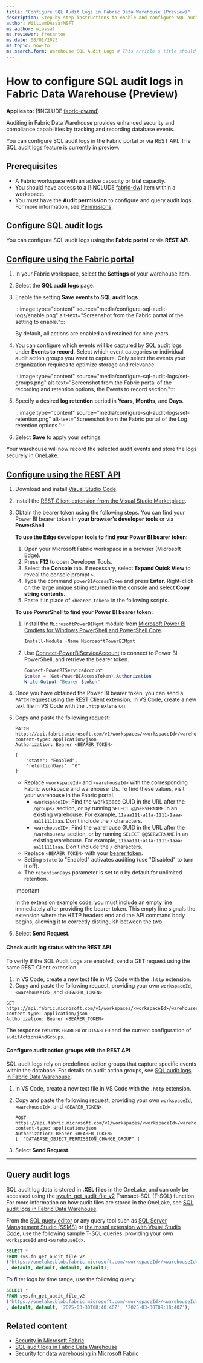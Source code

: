 ```yaml
---
title: "Configure SQL Audit Logs in Fabric Data Warehouse (Preview)"
description: Step-by-step instructions to enable and configure SQL audit logs on Fabric Data Warehouse.
author: WilliamDAssafMSFT
ms.author: wiassaf
ms.reviewer: fresantos
ms.date: 08/01/2025
ms.topic: how-to
ms.search.form: Warehouse SQL Audit Logs # This article's title should not change. If so, contact engineering.
---
```

# How to configure SQL audit logs in Fabric Data Warehouse (Preview)

**Applies to:** [!INCLUDE [fabric-dw.md](includes/applies-to-version/fabric-se-and-dw.md)]

Auditing in Fabric Data Warehouse provides enhanced security and compliance capabilities by tracking and recording database events. 

You can configure SQL audit logs in the Fabric portal or via REST API. The SQL audit logs feature is currently in preview.

## Prerequisites

- A Fabric workspace with an active capacity or trial capacity.
- You should have access to a [!INCLUDE [fabric-dw](includes/fabric-dw.md)] item within a workspace.
- You must have the **Audit permission** to configure and query audit logs. For more information, see [Permissions](sql-audit-logs.md#permissions).

## Configure SQL audit logs

You can configure SQL audit logs using the **Fabric portal** or via **REST API**.

## [Configure using the Fabric portal](#tab/portal)

1. In your Fabric workspace, select the **Settings** of your warehouse item.
1. Select the **SQL audit logs** page.
1. Enable the setting **Save events to SQL audit logs**.

   :::image type="content" source="media/configure-sql-audit-logs/enable.png" alt-text="Screenshot from the Fabric portal of the setting to enable.":::

   By default, all actions are enabled and retained for nine years.

1. You can configure which events will be captured by SQL audit logs under **Events to record**. Select which event categories or individual audit action groups you want to capture. Only select the events your organization requires to optimize storage and relevance.

   :::image type="content" source="media/configure-sql-audit-logs/set-groups.png" alt-text="Screenshot from the Fabric portal of the recording and retention options, the Events to record section.":::

1. Specify a desired **log retention** period in **Years**, **Months**, and **Days**.

   :::image type="content" source="media/configure-sql-audit-logs/set-retention.png" alt-text="Screenshot from the Fabric portal of the Log retention options.":::

1. Select **Save** to apply your settings.

Your warehouse will now record the selected audit events and store the logs securely in OneLake.

## [Configure using the REST API](#tab/api)

<a id="obtain-your-power-bi-bearer-token"></a>

1. Download and install [Visual Studio Code](https://code.visualstudio.com/download).
1. Install the [REST Client extension from the Visual Studio Marketplace](https://marketplace.visualstudio.com/items?itemName=humao.rest-client).
1. Obtain the bearer token using the following steps. You can find your Power BI bearer token in **your browser's developer tools** or via **PowerShell**.

    **To use the Edge developer tools to find your Power BI bearer token:**
    
    1. Open your Microsoft Fabric workspace in a browser (Microsoft Edge).
    1. Press **F12** to open Developer Tools. 
    1. Select the **Console** tab. If necessary, select **Expand Quick View** to reveal the console prompt `>`.
    1. Type the command `powerBIAccessToken` and press **Enter**. Right-click on the large unique string returned in the console and select **Copy string contents**.
    1. Paste it in place of `<bearer token>` in the following scripts.
    
    **To use PowerShell to find your Power BI bearer token:**
    
    1. Install the `MicrosoftPowerBIMgmt` module from [Microsoft Power BI Cmdlets for Windows PowerShell and PowerShell Core](/powershell/power-bi/overview).
    
       ```powershell
       Install-Module -Name MicrosoftPowerBIMgmt
       ```
    
    1. Use [Connect-PowerBIServiceAccount](/powershell/module/microsoftpowerbimgmt.profile/connect-powerbiserviceaccount) to connect to Power BI PowerShell, and retrieve the bearer token.
    
       ```powershell
       Connect-PowerBIServiceAccount
       $token = (Get-PowerBIAccessToken).Authorization
       Write-Output "Bearer $token"
       ```
    
1. Once you have obtained the Power BI bearer token, you can send a `PATCH` request using the REST Client extension. In VS Code, create a new text file in VS Code with the `.http` extension.
1. Copy and paste the following request:

    ```http
    PATCH https://api.fabric.microsoft.com/v1/workspaces/<workspaceId>/warehouses/<warehouseId>/settings/sqlAudit
    content-type: application/json
    Authorization: Bearer <BEARER_TOKEN>
    
    {
        "state": "Enabled",
        "retentionDays": "0"
    }
    ```

    - Replace `<workspaceId>` and `<warehouseId>` with the corresponding Fabric workspace and warehouse IDs. To find these values, visit your warehouse in the Fabric portal.
        - `<workspaceID>`: Find the workspace GUID in the URL after the `/groups/` section, or by running `SELECT @@SERVERNAME` in an existing warehouse. For example, `11aaa111-a11a-1111-1aaa-aa111111aaa`. Don't include the `/` characters. 
        - `<warehouseID>`: Find the warehouse GUID in the URL after the `/warehouses/` section, or by running `SELECT @@SERVERNAME` in an existing warehouse. For example, `11aaa111-a11a-1111-1aaa-aa111111aaa`. Don't include the `/` characters.
    - Replace `<BEARER_TOKEN>` with your [bearer token](#obtain-your-power-bi-bearer-token).
    - Setting `state` to "Enabled" activates auditing (use "Disabled" to turn it off).
    - The `retentionDays` parameter is set to `0` by default for unlimited retention.
    
   > [!IMPORTANT]
   > In the extension example code, you must include an empty line immediately after providing the bearer token. This empty line signals the extension where the HTTP headers end and the API command body begins, allowing it to correctly distinguish between the two.
    
1. Select **Send Request**.

#### Check audit log status with the REST API

To verify if the SQL Audit Logs are enabled, send a GET request using the same REST Client extension.

1. In VS Code, create a new text file in VS Code with the `.http` extension.
1. Copy and paste the following request, providing your own `workspaceId`, `<warehouseId>`, and `<BEARER_TOKEN>`.

```http
GET https://api.fabric.microsoft.com/v1/workspaces/<workspaceId>/warehouses/<warehouseId>/settings/sqlAudit
content-type: application/json
Authorization: Bearer <BEARER_TOKEN>
```

The response returns `ENABLED` or `DISABLED` and the current configuration of `auditActionsAndGroups`.

#### Configure audit action groups with the REST API

SQL audit logs rely on predefined action groups that capture specific events within the database. For details on audit action groups, see [SQL audit logs in Fabric Data Warehouse](sql-audit-logs.md#database-level-audit-action-groups-and-actions). 

1. In VS Code, create a new text file in VS Code with the `.http` extension.
1. Copy and paste the following request, providing your own `workspaceId`, `<warehouseId>`, and `<BEARER_TOKEN>`.

    ```http
    POST https://api.fabric.microsoft.com/v1/workspaces/<workspaceId>/warehouses/<warehouseId>/settings/sqlAudit
    content-type: application/json
    Authorization: Bearer <BEARER_TOKEN>
    [  "DATABASE_OBJECT_PERMISSION_CHANGE_GROUP" ]
    ```

1. Select **Send Request**.

---

## Query audit logs

SQL audit log data is stored in **.XEL files** in the OneLake, and can only be accessed using the [sys.fn_get_audit_file_v2](/sql/relational-databases/system-functions/sys-fn-get-audit-file-v2-transact-sql?view=fabric&preserve-view=true) Transact-SQL (T-SQL) function. For more information on how audit files are stored in the OneLake, see [SQL audit logs in Fabric Data Warehouse](sql-audit-logs.md#storage).

From the [SQL query editor](sql-query-editor.md) or any query tool such as [SQL Server Management Studio (SSMS)](/sql/ssms/download-sql-server-management-studio-ssms) or [the mssql extension with Visual Studio Code](/sql/tools/visual-studio-code/mssql-extensions?view=fabric&preserve-view=true), use the following sample T-SQL queries, providing your own `workspaceId` and `<warehouseId>`.

```sql
SELECT * 
FROM sys.fn_get_audit_file_v2
('https://onelake.blob.fabric.microsoft.com/<workspaceId>/<warehouseId>/Audit/sqldbauditlogs/'
, default, default, default, default);
```

To filter logs by time range, use the following query:

```sql
SELECT * 
FROM sys.fn_get_audit_file_v2
('https://onelake.blob.fabric.microsoft.com/<workspaceId>/<warehouseId>/Audit/sqldbauditlogs/'
, default, default, '2025-03-30T08:40:40Z', '2025-03-30T09:10:40Z');
```

## Related content

- [Security in Microsoft Fabric](../security/security-overview.md)
- [SQL audit logs in Fabric Data Warehouse](sql-audit-logs.md)
- [Security for data warehousing in Microsoft Fabric](security.md)
